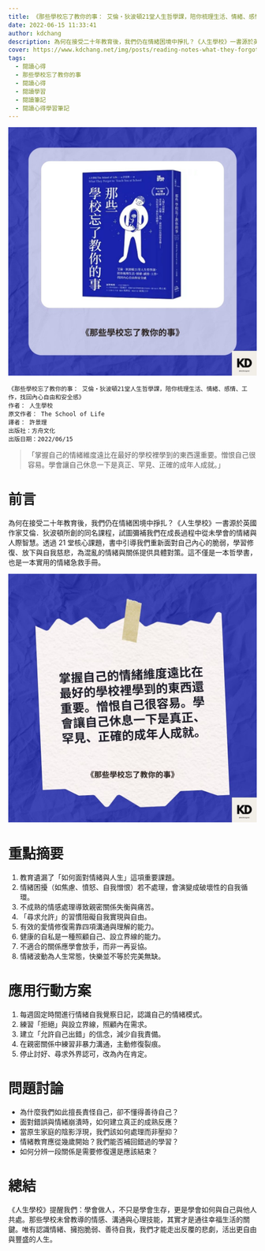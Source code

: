 ```yaml
---
title: 《那些學校忘了教你的事： 艾倫‧狄波頓21堂人生哲學課，陪你梳理生活、情緒、感情、工作，找回內心自由和安全感》| 閱讀心得學習筆記
date: 2022-06-15 11:33:41
author: kdchang
description: 為何在接受二十年教育後，我們仍在情緒困境中掙扎？《人生學校》一書源於英國作家艾倫．狄波頓所創的同名課程，試圖彌補我們在成長過程中從未學會的情緒與人際智慧。透過 21 堂核心課題，書中引導我們重新面對自己內心的脆弱，學習修復、放下與自我慈悲，為混亂的情緒與關係提供具體對策。這不僅是一本哲學書，也是一本實用的情緒急救手冊。
cover: https://www.kdchang.net/img/posts/reading-notes-what-they-forgot-to-teach-you-at-school-1.jpg
tags:
  - 閱讀心得
  - 那些學校忘了教你的事
  - 閱讀心得
  - 閱讀學習
  - 閱讀筆記
  - 閱讀心得學習筆記
---
```


![](img/posts/reading-notes-what-they-forgot-to-teach-you-at-school-1.jpg)

```
《那些學校忘了教你的事： 艾倫‧狄波頓21堂人生哲學課，陪你梳理生活、情緒、感情、工作，找回內心自由和安全感》
作者： 人生學校
原文作者： The School of Life
譯者： 許景理
出版社：方舟文化
出版日期：2022/06/15
```

> 「掌握自己的情緒維度遠比在最好的學校裡學到的東西還重要。憎恨自己很容易。學會讓自己休息一下是真正、罕見、正確的成年人成就。」

# 前言

為何在接受二十年教育後，我們仍在情緒困境中掙扎？《人生學校》一書源於英國作家艾倫．狄波頓所創的同名課程，試圖彌補我們在成長過程中從未學會的情緒與人際智慧。透過 21 堂核心課題，書中引導我們重新面對自己內心的脆弱，學習修復、放下與自我慈悲，為混亂的情緒與關係提供具體對策。這不僅是一本哲學書，也是一本實用的情緒急救手冊。

![](img/posts/reading-notes-what-they-forgot-to-teach-you-at-school-2.jpg)

# 重點摘要

1. 教育遺漏了「如何面對情緒與人生」這項重要課題。
2. 情緒困擾（如焦慮、憤怒、自我憎恨）若不處理，會演變成破壞性的自我循環。
3. 不成熟的情感處理導致親密關係失衡與痛苦。
4. 「尋求允許」的習慣阻礙自我實現與自由。
5. 有效的愛情修復需靠四項溝通與理解的能力。
6. 健康的自私是一種照顧自己、設立界線的能力。
7. 不適合的關係應學會放手，而非一再妥協。
8. 情緒波動為人生常態，快樂並不等於完美無缺。

# 應用行動方案

1. 每週固定時間進行情緒自我覺察日記，認識自己的情緒模式。
2. 練習「拒絕」與設立界線，照顧內在需求。
3. 建立「允許自己出錯」的信念，減少自我責備。
4. 在親密關係中練習非暴力溝通，主動修復裂痕。
5. 停止討好、尋求外界認可，改為內在肯定。

# 問題討論

- 為什麼我們如此擅長責怪自己，卻不懂得善待自己？
- 面對錯誤與情緒崩潰時，如何建立真正的成熟反應？
- 當原生家庭的陰影浮現，我們該如何處理而非壓抑？
- 情緒教育應從幾歲開始？我們能否補回錯過的學習？
- 如何分辨一段關係是需要修復還是應該結束？

# 總結

《人生學校》提醒我們：學會做人，不只是學會生存，更是學會如何與自己與他人共處。那些學校未曾教導的情感、溝通與心理技能，其實才是通往幸福生活的關鍵。唯有認識情緒、擁抱脆弱、善待自我，我們才能走出反覆的悲劇，活出更自由與豐盛的人生。
